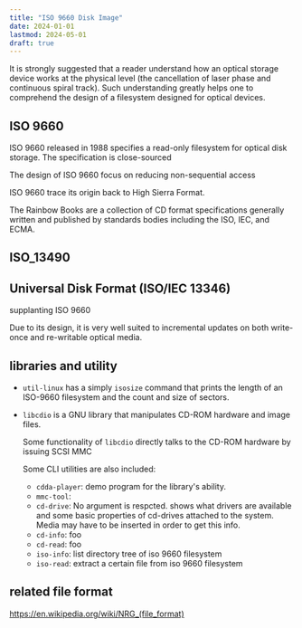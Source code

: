 ```yaml
---
title: "ISO 9660 Disk Image"
date: 2024-01-01
lastmod: 2024-05-01
draft: true
---
```


It is strongly suggested that a reader understand how an optical storage device
works at the physical level (the cancellation of laser phase and continuous spiral track).
Such understanding greatly helps one to comprehend the design of a filesystem designed for optical devices.

## ISO 9660

ISO 9660 released in 1988 specifies a read-only filesystem for optical disk storage.
The specification is close-sourced

The design of ISO 9660 focus on reducing non-sequential access 


ISO 9660 trace its origin back to High Sierra Format.


The Rainbow Books are a collection of CD format specifications generally written and published by standards bodies including the ISO, IEC, and ECMA.

<!-- ISO 9660/El Torito CD-ROMs -->

## ISO_13490

## Universal Disk Format (ISO/IEC 13346)

supplanting ISO 9660

Due to its design, it is very well suited to incremental updates on both write-once and re-writable optical media.

## libraries and utility

- `util-linux` has a simply `isosize` command that prints the length of an ISO-9660 filesystem and the count and size of sectors.
- `libcdio` is a GNU library that manipulates CD-ROM hardware and image files.

    Some functionality of `libcdio` directly talks to the CD-ROM hardware by issuing SCSI MMC

    Some CLI utilities are also included:
    - `cdda-player`: demo program for the library's ability.
    - `mmc-tool`: 
    - `cd-drive`: No argument is respcted. shows what drivers are available and some basic properties of
     cd-drives attached to the system.  Media may have to be inserted in order to get this info. 
    - `cd-info`:  foo
    - `cd-read`:  foo
    - `iso-info`:  list directory tree of iso 9660 filesystem
    - `iso-read`:  extract a certain file from iso 9660 filesystem

## related file format

https://en.wikipedia.org/wiki/NRG_(file_format)